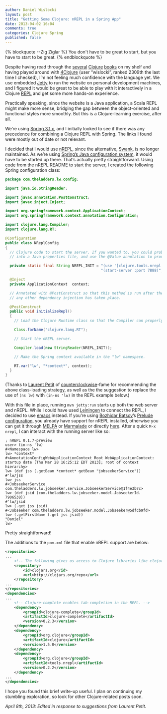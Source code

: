 ```yaml
---
author: Daniel Wislocki
layout: post
title: "Getting Some Clojure: nREPL in a Spring App"
date: 2013-04-02 16:04
comments: true
categories: Clojure Spring
published: false
---
```

{% blockquote --Zig Ziglar %}
You don't have to be great to start, but you have to start to be great.
{% endblockquote %}

Despite having read through the
[several](http://www.amazon.com/The-Joy-Clojure-Thinking-Way/dp/1935182641/)
[Clojure](http://www.amazon.com/Clojure-Action-Amit-Rathore/dp/1935182595/)
[books](http://www.amazon.com/Programming-Clojure-Pragmatic-Programmers-Halloway/dp/1934356336/)
on my shelf and having played around with
[4Clojure](http://www.4clojure.com/) (user “wislocki”, ranked 2309th
the last time I checked), I’m not feeling much confidence with the
language yet. We use embedded [Jetty](http://www.eclipse.org/jetty/)
to run the website on personal development machines, and I figured it
would be great to be able to play with it interactively in a Clojure
[REPL](http://en.wikipedia.org/wiki/Read%E2%80%93eval%E2%80%93print_loop)
and get some more hands-on experience.

Practically speaking, since the website is a Java application, a Scala
REPL might make more sense, bridging the gap between the
object-oriented and functional styles more smoothly. But this is a
Clojure-learning exercise, after all.

We’re using
[Spring 3.1.x](http://www.springsource.org/spring-framework), and I
initially looked to see if there was any precedence for combining a
Clojure REPL with Spring. The links I found were mostly out of date or
not relevant.

I decided that I would use
[nREPL](https://github.com/clojure/tools.nrepl), since the
alternative, [Swank](https://github.com/technomancy/swank-clojure), is
no longer maintained. As we’re using
[Spring’s Java configuration system](http://static.springsource.org/spring/docs/3.1.x/spring-framework-reference/html/beans.html#beans-java),
it would have to be started up there. That’s actually pretty
straightforward. Using
[code](https://github.com/clojure/tools.nrepl#embedding-nrepl-starting-a-server)
from the nREPL README to start the server, I created the following
Spring configuration class:

``` java
package com.theladders.lw.config;

import java.io.StringReader;

import javax.annotation.PostConstruct;
import javax.inject.Inject;

import org.springframework.context.ApplicationContext;
import org.springframework.context.annotation.Configuration;

import clojure.lang.Compiler;
import clojure.lang.RT;

@Configuration
public class NReplConfig
{
  // Clojure code to start the server. If you wanted to, you could probably move the port value
  // into a Java properties file, and use the @Value annotation to provide it instead.

  private static final String NREPL_INIT = "(use '[clojure.tools.nrepl.server :only (start-server stop-server)]) " + 
                                           "(start-server :port 7888)";

  @Inject
  private ApplicationContext  context;

  // Annotated with @PostConstruct so that this method is run after the object is instantiated and 
  // any other dependency injection has taken place.

  @PostConstruct
  public void initializeRepl()
  {
    // Load the Clojure Runtime class so that the Compiler can properly use it.

    Class.forName("clojure.lang.RT");

    // Start the nREPL server.

    Compiler.load(new StringReader(NREPL_INIT));

    // Make the Spring context available in the "lw" namespace.

    RT.var("lw", "*context*", context);
  }
}
```

(Thanks to [Laurent Petit](https://twitter.com/petitlaurent) of
[counterclockwise](https://code.google.com/p/counterclockwise/)-fame
for recommending the above class-loading strategy, as well as the the
suggestion to replace the use of `(ns lw)` with `(in-ns 'lw)` in the
REPL example below.)

With this file in place, running `mvn jetty:run` starts up both the
web server and nREPL. While I could have used
[Leiningen](https://github.com/technomancy/leiningen) to connect the
REPL, I decided to use [emacs](http://www.gnu.org/software/emacs/)
instead. If you’re using [Bozhidar Batsov](http://batsov.com/)’s
[Prelude configuration](https://github.com/bbatsov/prelude), you
already have support for nREPL installed, otherwise you can get it
through [MELPA](http://melpa.milkbox.net/) or
[Marmalade](http://marmalade-repo.org/) or directly
[here](https://github.com/kingtim/nrepl.el). After a quick `M-x
nrepl`, I can interact with the running server like so:

```
; nREPL 0.1.7-preview
user> (in-ns 'lw)
#<Namespace lw>
lw> *context*
#<AnnotationConfigWebApplicationContext Root WebApplicationContext: startup date [Thu Mar 28 16:25:12 EDT 2013]; root of context hierarchy>
lw> (def jss (.getBean *context* getBean "jobseekerService"))
#'lw/jss
lw> jss
#<JobseekerService com.theladders.lw.jobseeker.service.JobseekerService@1f4e3b7c>
lw> (def jsid (com.theladders.lw.jobseeker.model.JobseekerId. 7906538))
#'lw/jsid
lw> (.get jss jsid)
#<Jobseeker com.theladders.lw.jobseeker.model.Jobseeker@5dfcb9fd>
lw> (.getFirstName (.get jss jsid))
"Daniel"
lw> 
```

Pretty straightforward!

The additions to the `pom.xml` file that enable nREPL support are below:


``` xml
<repositories>
...
    <!-- The following gives us access to Clojure libraries like clojure-complete. -->
    <repository>
        <id>clojars.org</id>
        <url>http://clojars.org/repo</url>
    </repository>
...
</repositories> 
<dependencies>
...
    <!-- Clojure-complete enables tab-completion in the REPL. -->
    <dependency>
        <groupId>clojure-complete</groupId>
        <artifactId>clojure-complete</artifactId>
        <version>0.2.3</version>
    </dependency>
    <dependency>
        <groupId>org.clojure</groupId>
        <artifactId>clojure</artifactId>
        <version>1.5.0</version>
    </dependency>
    <dependency>
        <groupId>org.clojure</groupId>
        <artifactId>tools.nrepl</artifactId>
        <version>0.2.2</version>
    </dependency>
...
</dependencies>
```

I hope you found this brief write-up useful. I plan on continuing my stumbling exploration, so look for other Clojure-related posts soon.

*April 8th, 2013: Edited in response to suggestions from Laurent Petit.*
